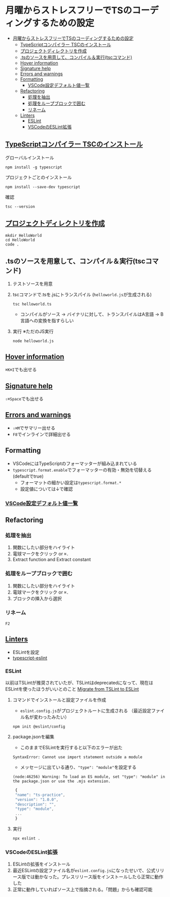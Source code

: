 # 月曜からストレスフリーでTSのコーディングするための設定

- [月曜からストレスフリーでTSのコーディングするための設定](#月曜からストレスフリーでtsのコーディングするための設定)
  - [TypeScriptコンパイラー TSCのインストール](#typescriptコンパイラー-tscのインストール)
  - [プロジェクトディレクトリを作成](#プロジェクトディレクトリを作成)
  - [.tsのソースを用意して、コンパイル＆実行(tscコマンド)](#tsのソースを用意してコンパイル実行tscコマンド)
  - [Hover information](#hover-information)
  - [Signature help](#signature-help)
  - [Errors and warnings](#errors-and-warnings)
  - [Formatting](#formatting)
    - [VSCode設定デフォルト値一覧](#vscode設定デフォルト値一覧)
  - [Refactoring](#refactoring)
    - [処理を抽出](#処理を抽出)
    - [処理をループブロックで囲む](#処理をループブロックで囲む)
    - [リネーム](#リネーム)
  - [Linters](#linters)
    - [ESLint](#eslint)
    - [VSCodeのESLint拡張](#vscodeのeslint拡張)

## [TypeScriptコンパイラー TSCのインストール](https://code.visualstudio.com/docs/languages/typescript#_installing-the-typescript-compiler) 

グローバルインストール

```shell
npm install -g typescript
```

プロジェクトごとのインストール

```shell
npm install --save-dev typescript
```

確認

```shell
tsc --version
```

## [プロジェクトディレクトリを作成](https://code.visualstudio.com/docs/languages/typescript#_hello-world)

```shell
mkdir HelloWorld
cd HelloWorld
code .
```

## .tsのソースを用意して、コンパイル＆実行(tscコマンド)

1. テストソースを用意
2. tscコマンドで.tsを.jsにトランスパイル (`helloworld.js`が生成される)

    ```shell
    tsc helloworld.ts
    ```

    - コンパイルがソース -> バイナリに対して、トランスパイルはA言語 -> B言語への変換を指すらしい

3. 実行 ※ただのJS実行

    ```shell
    node helloworld.js
    ```

## [Hover information](https://code.visualstudio.com/docs/languages/typescript#_hover-information)

`⌘K⌘I`でも出せる

## [Signature help](https://code.visualstudio.com/docs/languages/typescript#_signature-help)

`⇧⌘Space`でも出せる

## [Errors and warnings](https://code.visualstudio.com/docs/languages/typescript#_errors-and-warnings)

- `⇧⌘M`でサマリー出せる
- `F8`でインラインで詳細出せる

## Formatting

- VSCodeにはTypeScriptのフォーマッターが組み込まれている
- `typescript.format.enable`でフォーマッターの有効・無効を切替える (defaultでtrue)
    - フォーマットの細かい設定は`typescript.format.*`
    - 設定値については↓で確認

### [VSCode設定デフォルト値一覧](https://code.visualstudio.com/docs/getstarted/settings#_default-settings)

## Refactoring

### 処理を抽出

1. 関数にしたい部分をハイライト
2. 電球マークをクリック or `⌘.`
3. Extract function and Extract constant

### 処理をループブロックで囲む

1. 関数にしたい部分をハイライト
2. 電球マークをクリック or `⌘.`
3. ブロックの挿入から選択

### リネーム

`F2`

## [Linters](https://code.visualstudio.com/docs/languages/typescript#_linters)

- ESLintを設定
- [typescript-eslint](https://typescript-eslint.io/getting-started/)

### ESLint

以前はTSLintが推奨されていたが、TSLintはdeprecatedになって、現在はESLintを使ったほうがいいとのこと
[Migrate from TSLint to ESLint](https://code.visualstudio.com/api/advanced-topics/tslint-eslint-migration)

1. コマンドでインストールと設定ファイルを作成
    - `eslint.config.js`がプロジェクトルートに生成される （最近設定ファイル名が変わったみたい）

    ```shell
    npm init @eslint/config
    ```

2. package.jsonを編集
   - このままでESLintを実行すると以下のエラーが出た
   ```shell
   SyntaxError: Cannot use import statement outside a module
   ```
   - メッセージに出ている通り、`"type": "module"`を設定する
   ```
   (node:46256) Warning: To load an ES module, set "type": "module" in the package.json or use the .mjs extension.
   ```

   ```js
    {
    "name": "ts-practice",
    "version": "1.0.0",
    "description": "",
    "type": "module",
    ...
    }
   ```

3. 実行
    ```shell
    npx eslint .
    ```

### VSCodeのESLint拡張

1. ESLintの拡張をインストール
2. 最近ESLintの設定ファイル名が`eslint.config.js`になったせいで、公式リリース版では動かなった。プレスリリース版をインストールしたら正常に動作した
3. 正常に動作していればソース上で指摘される。「問題」からも確認可能
